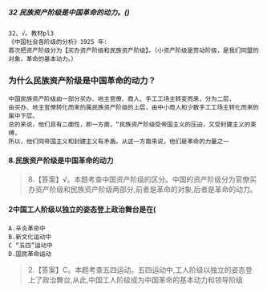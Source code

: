 ##### 32 民族资产阶级是中国革命的动力。()
    32、√。教材pl3
    《中国社会各阶级的分析》1925 年:
    首次把资产阶级分为【买办资产阶级和民族资产阶级】。（小资产阶级是劳动阶级，是我们同盟的对象，革命的基本动力。）

### 为什么民族资产阶级是中国革命的动力？
    中国民族资产阶级由一部分买办、地主官僚、商人、手工工场主转变而来，分为二层，
    由买办、地主官僚转化而来的属民族资产阶级的上层，由中小商人和少数手工工场主转化而来的属中下层。
    总的来说，他们具有二面性，即一方面，“民族资产阶级受帝国主义的压迫，又受封建主义的束缚，
    所以，他们同帝国主义和封建主义有矛盾。从这一方面来说，他们是革命的力量之一

#### 8.民族资产阶级是中国革命的动力
>   8.【答案】√。本题考查中国资产阶级的区分。中国的资产阶级分为官僚买
    办资产阶级和民族资产阶级两部分,前者是革命的对象,后者是革命的动力。

#### 2中国工人阶级以独立的姿态登上政治舞台是在(
    A.辛炎革命中
    B.新文化运动中
    C “五四”运动中
    D.国民革命运动
>   2.【答案】C。本题考查五四运动。五四运动中,工人阶级以独立的姿态登
    上了政治舞台,从此,中国工人阶级成为中国革命的基本动力和领导阶级





















    